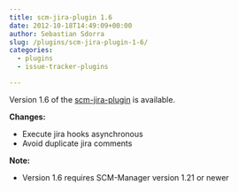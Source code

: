 ```yaml
---
title: scm-jira-plugin 1.6
date: 2012-10-18T14:49:09+00:00
author: Sebastian Sdorra
slug: /plugins/scm-jira-plugin-1-6/
categories:
  - plugins
  - issue-tracker-plugins

---
```

Version 1.6 of the [scm-jira-plugin](https://github.com/scm-manager/scm-jira-plugin) is available.

**Changes:**

- Execute jira hooks asynchronous
- Avoid duplicate jira comments

**Note:**

- Version 1.6 requires SCM-Manager version 1.21 or newer


